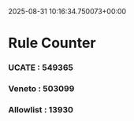 2025-08-31 10:16:34.750073+00:00
# Rule Counter 
 ### UCATE : 549365

 ### Veneto : 503099

 ### Allowlist : 13930